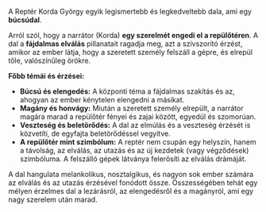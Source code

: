 A Reptér Korda György egyik legismertebb és legkedveltebb dala, ami egy **búcsúdal**.

Arról szól, hogy a narrátor (Korda) **egy szerelmét engedi el a repülőtéren**. A dal a **fájdalmas elválás** pillanatait ragadja meg, azt a szívszorító érzést, amikor az ember látja, hogy a szeretett személy felszáll a gépre, és elrepül tőle, valószínűleg örökre.

**Főbb témái és érzései:**

*   **Búcsú és elengedés:** A központi téma a fájdalmas szakítás és az, ahogyan az ember kénytelen elengedni a másikat.
*   **Magány és honvágy:** Miután a szeretett személy elrepült, a narrátor magára marad a repülőtér fényei és zajai között, egyedül és szomorúan.
*   **Veszteség és beletörődés:** A dal az elmúlás és a veszteség érzését is közvetíti, de egyfajta beletörődéssel vegyítve.
*   **A repülőtér mint szimbólum:** A reptér nem csupán egy helyszín, hanem a távolság, az elválás, az utazás és az új kezdetek (vagy végződések) szimbóluma. A felszálló gépek látványa felerősíti az elválás drámáját.

A dal hangulata melankolikus, nosztalgikus, és nagyon sok ember számára az elválás és az utazás érzésével fonódott össze. Összességében tehát egy mélyen érzelmes dal a lezárásról, az elengedésről és a magányról, ami egy nagy szerelem után marad.